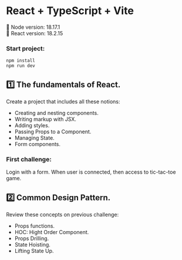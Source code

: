 # React + TypeScript + Vite

📀 Node version: 18.17.1  
📀 React version: 18.2.15

### Start project:

`npm install`  
`npm run dev`

## 1️⃣ The fundamentals of React.

Create a project that includes all these notions:

- Creating and nesting components.
- Writing markup with JSX.
- Adding styles.
- Passing Props to a Component.
- Managing State.
- Form components.

### First challenge:

Login with a form. When user is connected, then access to tic-tac-toe game.

## 2️⃣ Common Design Pattern.

Review these concepts on previous challenge:

- Props functions.
- HOC: Hight Order Component.
- Props Drilling.
- State Hoisting.
- Lifting State Up.
